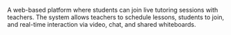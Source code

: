 A web-based platform where students can join live tutoring sessions with teachers. The system allows teachers to schedule lessons, students to join, and real-time interaction via video, chat, and shared whiteboards.